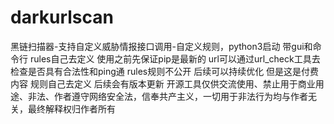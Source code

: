 # darkurlscan
黑链扫描器-支持自定义威胁情报接口调用-自定义规则，python3启动 带gui和命令行
rules自己去定义
使用之前先保证pip是最新的 
url可以通过url_check工具去检查是否具有合法性和ping通
rules规则不公开 后续可以持续优化 但是这是付费内容 规则自己去定义
后续会有版本更新
开源工具仅供交流使用、禁止用于商业用途、非法、作者遵守网络安全法，信奉共产主义，一切用于非法行为均与作者无关，最终解释权归作者所有

